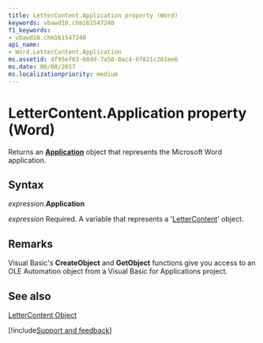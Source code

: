```yaml
---
title: LetterContent.Application property (Word)
keywords: vbawd10.chm161547240
f1_keywords:
- vbawd10.chm161547240
api_name:
- Word.LetterContent.Application
ms.assetid: 4f95ef63-68dd-7a58-0ac4-6f821c201ee6
ms.date: 06/08/2017
ms.localizationpriority: medium
---
```



# LetterContent.Application property (Word)

Returns an **[Application](Word.Application.md)** object that represents the Microsoft Word application.


## Syntax

_expression_.**Application**

_expression_ Required. A variable that represents a '[LetterContent](Word.LetterContent.md)' object.


## Remarks

Visual Basic's **CreateObject** and **GetObject** functions give you access to an OLE Automation object from a Visual Basic for Applications project.


## See also


[LetterContent Object](Word.LetterContent.md)

[!include[Support and feedback](~/includes/feedback-boilerplate.md)]
